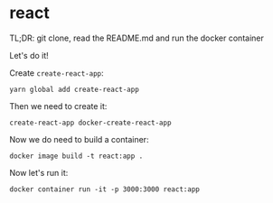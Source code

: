 # react

TL;DR: git clone, read the README.md and run the docker container

Let's do it!

Create `create-react-app`:

`yarn global add create-react-app`

Then we need to create it:

`create-react-app docker-create-react-app`

Now we do need to build a container:

`docker image build -t react:app .`

Now let's run it:

`docker container run -it -p 3000:3000 react:app`
